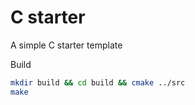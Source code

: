 # C starter
A simple C starter template

Build
```bash
mkdir build && cd build && cmake ../src
make
```

